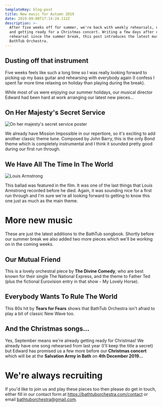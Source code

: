 ```yaml
---
templateKey: blog-post
title: New music for Autumn 2019
date: 2019-09-08T17:14:24.112Z
description: >-
  After five weeks off for summer, we're back with weekly rehearsals, new songs
  and getting ready for a Christmas concert. Writing a few days after our first
  rehearsal since the summer break, this post introduces the latest music of
  BathTub Orchestra.
---
```



## Dusting off that instrument

Five weeks feels like such a long time so I was really looking forward to picking up my bass guitar and rehearsing with everybody again (I confess I spent far more time relaxing on holiday than playing during the break).

While most of us were enjoying our summer holidays, our musical director Edward had been hard at work arranging our latest new pieces...

## On Her Majesty's Secret Service

![On her majesty's secret service poster](/img/ohmss.jpeg)

We already have Mission Impossible in our repertiore, so it's exciting to add another classic theme tune. Composed by John Barry, this is the only Bond theme which is completely instrumental and I think it sounded pretty good during our first run through.

## We Have All The Time In The World

![Louis Armstrong](/img/ohmss-louis.jpg)

This ballad was featured in the film. It was one of the last things that Louis Armstrong recorded before he died. Again, it was sounding nice for a first run through and I'm sure we're all looking forward to getting to know this one just as much as the main theme.

# More new music

These are just the latest additions to the BathTub songbook. Shortly before our summer break we also added two more pieces which we'll be working on in the coming weeks.

## Our Mutual Friend

This is a lovely orchestral piece by **The Divine Comedy**, who are best known for their single The National Express, and the theme to Father Ted (plus the fictional Eurovision entry in that show - My Lovely Horse).

## Everybody Wants To Rule The World

This 80s hit by **Tears for Fears** shows that BathTub Orchestra isn't afraid to play a bit of classic New Wave too.

## And the Christmas songs...

Yes, September means we're already getting ready for Christmas! We already have one song rehearsed from last year (I'll keep the title a secret) but Edward has promised us a few more before our **Christmas concert** which will be at the **Salvation Army in Bath** on **4th December 2019...**

# We're always recruiting

If you'd like to join us and play these pieces too then please do get in touch, either fill in our contact form at <https://bathtuborchestra.com/contact> or email bathtuborchestra@gmail.com.
